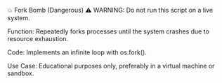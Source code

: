 💥 Fork Bomb (Dangerous)
⚠️ WARNING: Do not run this script on a live system.

Function: Repeatedly forks processes until the system crashes due to resource exhaustion.

Code: Implements an infinite loop with os.fork().

Use Case: Educational purposes only, preferably in a virtual machine or sandbox.


